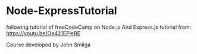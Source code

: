 # Node-ExpressTutorial
following tutorial of freeCodeCamp on Node.js And Express.js
tutorial from: https://youtu.be/Oe421EPjeBE

Course developed by John Smilga
